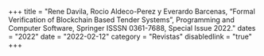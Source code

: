 +++
title = "Rene Davila, Rocio Aldeco-Perez y Everardo Barcenas, “Formal Verification of Blockchain Based Tender Systems”, Programming and Computer Software, Springer ISSSN 0361-7688, Special Issue 2022."
dates = "2022"
date = "2022-02-12"
category = "Revistas"
disabledlink = "true"
+++
